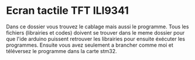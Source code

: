 # Ecran tactile TFT ILI9341
Dans ce dossier vous trouvez le cablage mais aussi le programme. Tous les fichiers (librairies et codes) doivent se trouver dans le meme dossier pour que l'ide arduino puissent retrouver les librairies pour ensuite éxécuter les programmes. Ensuite vous avez seulement a brancher comme moi et téléversez le programme dans la carte stm32.
